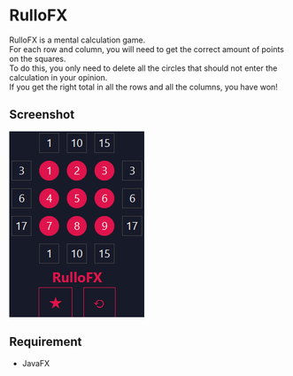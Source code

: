 # RulloFX
RulloFX is a mental calculation game. <br>
For each row and column, you will need to get the correct amount of points on the squares.<br>
To do this, you only need to delete all the circles that should not enter the calculation in your opinion.<br>
If you get the right total in all the rows and all the columns, you have won!

## Screenshot

![alt text](https://github.com/AnthonyLedru/rulloFX/blob/master/game.png)

## Requirement
- JavaFX
